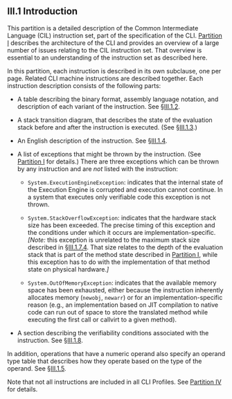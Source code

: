 ## III.1 Introduction

This partition is a detailed description of the Common Intermediate Language (CIL) instruction set, part of the specification of the CLI. [Partition I](#todo-missing-hyperlink) describes the architecture of the CLI and provides an overview of a large number of issues relating to the CIL instruction set. That overview is essential to an understanding of the instruction set as described here.

In this partition, each instruction is described in its own subclause, one per page. Related CLI machine instructions are described together. Each instruction description consists of the following parts:

 * A table describing the binary format, assembly language notation, and description of each variant of the instruction. See §[III.1.2](iii.1.2-instruction-variant-table.md).

 * A stack transition diagram, that describes the state of the evaluation stack before and after the instruction is executed. (See §[III.1.3](iii.1.3-stack-transition-diagram.md).)

 * An English description of the instruction. See §[III.1.4](iii.1.4-english-description.md).

 * A list of exceptions that might be thrown by the instruction. (See [Partition I](i.12.4.2-exception-handling.md) for details.) There are three exceptions which can be thrown by any instruction and are *not* listed with the instruction:

   * `System.ExecutionEngineException`: indicates that the internal state of the Execution Engine is corrupted and execution cannot continue. In a system that executes only verifiable code this exception is not thrown.

   * `System.StackOverflowException`: indicates that the hardware stack size has been exceeded. The precise timing of this exception and the conditions under which it occurs are implementation-specific. _[Note:_ this exception is unrelated to the maximum stack size described in §[III.1.7.4](iii.1.7.4-must-provide-maxstack.md). That size relates to the depth of the evaluation stack that is part of the method state described in [Partition I](i.12.3.2-method-state.md), while this exception has to do with the implementation of that method state on physical hardware._]_

   * `System.OutOfMemoryException`: indicates that the available memory space has been exhausted, either because the instruction inherently allocates memory (`newobj`, `newarr`) or for an implementation-specific reason (e.g., an implementation based on JIT compilation to native code can run out of space to store the translated method while executing the first call or callvirt to a given method).

 * A section describing the verifiability conditions associated with the instruction. See §[III.1.8](iii.1.8-verifiability-and-correctness.md).

In addition, operations that have a numeric operand also specify an operand type table that describes how they operate based on the type of the operand. See §[III.1.5](iii.1.5-operand-type-table.md).

Note that not all instructions are included in all CLI Profiles. See [Partition IV](#todo-missing-hyperlink) for details.
